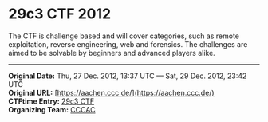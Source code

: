 
# 29c3 CTF 2012

The CTF is challenge based and will cover categories, such as remote exploitation, reverse engineering, web and forensics. The challenges are aimed to be solvable by beginners and advanced players alike.

---
**Original Date:** Thu, 27 Dec. 2012, 13:37 UTC — Sat, 29 Dec. 2012, 23:42 UTC<br>
**Original URL:** [https://aachen.ccc.de/](https://aachen.ccc.de/)<br>
**CTFtime Entry:** [29c3 CTF](https://ctftime.org/event/57)<br>
**Organizing Team:** [CCCAC](https://ctftime.org/team/555)<br>
<!-- Official URL: https://aachen.ccc.de/ -->